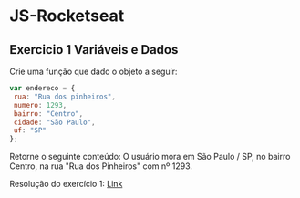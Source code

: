<h1>JS-Rocketseat</h1>
<h2>Exercicio 1 Variáveis e Dados</h2>
Crie uma função que dado o objeto a seguir:

```javascript
var endereco = {
 rua: "Rua dos pinheiros",
 numero: 1293,
 bairro: "Centro",
 cidade: "São Paulo",
 uf: "SP"
};
```

Retorne o seguinte conteúdo:
O usuário mora em São Paulo / SP, no bairro Centro, na rua "Rua dos Pinheiros" com
nº 1293.

Resolução do exercício 1: <a href='https://codepen.io/brunodhein/pen/YzzNyWN'>Link</a>
